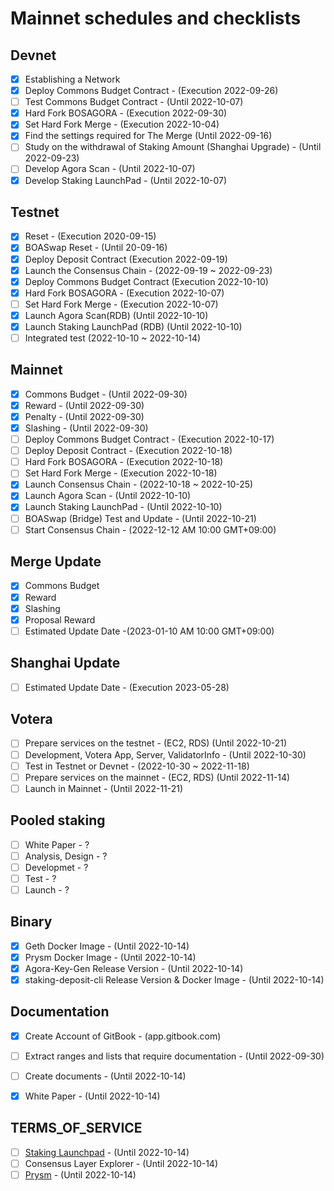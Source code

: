 # Mainnet schedules and checklists

## Devnet

- [x] Establishing a Network  
- [x] Deploy Commons Budget Contract - (Execution 2022-09-26)  
- [ ] Test Commons Budget Contract - (Until 2022-10-07)  
- [x] Hard Fork BOSAGORA - (Execution 2022-09-30)
- [x] Set Hard Fork Merge - (Execution 2022-10-04)
- [x] Find the settings required for The Merge (Until 2022-09-16)  
- [ ] Study on the withdrawal of Staking Amount (Shanghai Upgrade) - (Until 2022-09-23)  
- [ ] Develop Agora Scan - (Until 2022-10-07)  
- [x] Develop Staking LaunchPad - (Until 2022-10-07)  

## Testnet
- [x] Reset - (Execution 2020-09-15)  
- [x] BOASwap Reset - (Until 20-09-16)  
- [x] Deploy Deposit Contract (Execution 2022-09-19)  
- [x] Launch the Consensus Chain - (2022-09-19 ~ 2022-09-23)  
- [x] Deploy Commons Budget Contract (Execution 2022-10-10)  
- [x] Hard Fork BOSAGORA - (Execution 2022-10-07)  
- [ ] Set Hard Fork Merge - (Execution 2022-10-07)  
- [x] Launch Agora Scan(RDB) (Until 2022-10-10)  
- [x] Launch Staking LaunchPad (RDB) (Until 2022-10-10)  
- [ ] Integrated test (2022-10-10 ~ 2022-10-14)  

## Mainnet
- [x] Commons Budget - (Until 2022-09-30)
- [x] Reward - (Until 2022-09-30)
- [x] Penalty - (Until 2022-09-30)
- [x] Slashing - (Until 2022-09-30)
- [ ] Deploy Commons Budget Contract - (Execution 2022-10-17)  
- [ ] Deploy Deposit Contract - (Execution 2022-10-18)  
- [ ] Hard Fork BOSAGORA - (Execution 2022-10-18)  
- [ ] Set Hard Fork Merge - (Execution 2022-10-18)  
- [x] Launch Consensus Chain - (2022-10-18 ~ 2022-10-25)  
- [x] Launch Agora Scan - (Until 2022-10-10)  
- [x] Launch Staking LaunchPad - (Until 2022-10-10)
- [ ] BOASwap (Bridge) Test and Update - (Until 2022-10-21)
- [ ] Start Consensus Chain - (2022-12-12 AM 10:00 GMT+09:00)

## Merge Update
- [x] Commons Budget
- [x] Reward
- [x] Slashing
- [x] Proposal Reward
- [ ] Estimated Update Date -(2023-01-10 AM 10:00 GMT+09:00)

## Shanghai Update
- [ ] Estimated Update Date - (Execution 2023-05-28)  

## Votera
- [ ] Prepare services on the testnet - (EC2, RDS) (Until 2022-10-21)  
- [ ] Development, Votera App, Server, ValidatorInfo - (Until 2022-10-30)  
- [ ] Test in Testnet or Devnet - (2022-10-30 ~ 2022-11-18)  
- [ ] Prepare services on the mainnet - (EC2, RDS) (Until 2022-11-14)  
- [ ] Launch in Mainnet - (Until 2022-11-21)  

## Pooled staking
- [ ] White Paper - ?  
- [ ] Analysis, Design - ?  
- [ ] Developmet - ?  
- [ ] Test - ?  
- [ ] Launch - ?  

## Binary
- [x] Geth Docker Image - (Until 2022-10-14)  
- [x] Prysm Docker Image - (Until 2022-10-14)  
- [x] Agora-Key-Gen Release Version - (Until 2022-10-14)  
- [x] staking-deposit-cli Release Version & Docker Image - (Until 2022-10-14)  

## Documentation
- [x] Create Account of GitBook - (app.gitbook.com)  
- [ ] Extract ranges and lists that require documentation - (Until 2022-09-30)  
- [ ] Create documents - (Until 2022-10-14)  
- [x] White Paper - (Until 2022-10-14)  


## TERMS_OF_SERVICE
- [ ] [Staking Launchpad](https://github.com/zeroone-boa/staking-launchpad/blob/agora/src/pages/TermsOfService/index.tsx) - (Until 2022-10-14)  
- [ ] Consensus Layer Explorer  - (Until 2022-10-14)  
- [ ] [Prysm](https://github.com/zeroone-boa/prysm/blob/agora/TERMS_OF_SERVICE.md) - (Until 2022-10-14) 

